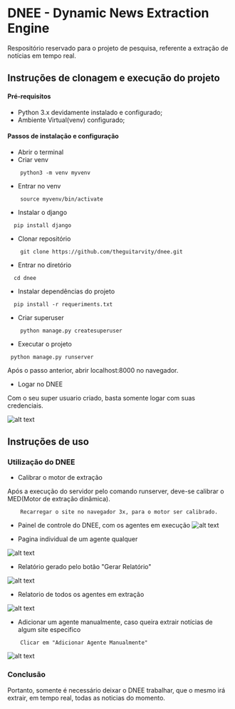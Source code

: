 # DNEE - Dynamic News Extraction Engine
 Respositório reservado para o projeto de pesquisa, referente a extração de notícias em tempo real.

## Instruções de clonagem e execução do projeto

#### Pré-requisitos
* Python 3.x devidamente instalado e configurado;
* Ambiente Virtual(venv) configurado;

#### Passos de instalação e configuração


* Abrir o terminal
* Criar venv
```
    python3 -m venv myvenv
```
* Entrar no venv
``` 
    source myvenv/bin/activate
```
* Instalar o django
```
  pip install django
```
* Clonar repositório 
```
    git clone https://github.com/theguitarvity/dnee.git
```
* Entrar no diretório
```
  cd dnee
```



* Instalar dependências do projeto
```
  pip install -r requeriments.txt
```
* Criar superuser
```
    python manage.py createsuperuser
```

* Executar o projeto

```
 python manage.py runserver
```
Após o passo anterior, abrir localhost:8000 no navegador.



* Logar no DNEE

Com o seu super usuario criado, basta somente logar com suas credenciais.

![alt text](http://imgur.com/QlRYBkg.png)


## Instruções de uso

### Utilização do DNEE

* Calibrar o motor de extração

Após a execução do servidor pelo comando runserver, deve-se calibrar o MED(Motor de extração dinâmica).
```
    Recarregar o site no navegador 3x, para o motor ser calibrado.

```
* Painel de controle do DNEE, com os agentes em execução
![alt text](http://imgur.com/PD5Okjz.png)

* Pagina individual de um agente qualquer

![alt text](http://imgur.com/qU7dR2Y.png)

* Relatório gerado pelo botão "Gerar Relatório"

![alt text](http://imgur.com/jwDSbXG.png)

* Relatorio de todos os agentes em extração

![alt text](http://imgur.com/SRgCR2U.png)

* Adicionar um agente manualmente, caso queira extrair notícias de algum site especifico

```
    Clicar em "Adicionar Agente Manualmente"
```
![alt text](http://imgur.com/f9mRKUb.png)


### Conclusão

Portanto, somente é necessário deixar o DNEE trabalhar, que o mesmo irá extrair, em tempo real, todas as noticias do momento.








